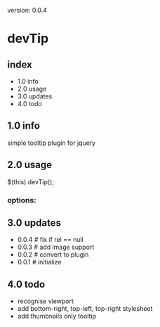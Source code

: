 version: 0.0.4

# devTip
## index
+ 1.0 info
+ 2.0 usage
+ 3.0 updates
+ 4.0 todo

## 1.0 info
simple tooltip plugin for jquery

## 2.0 usage
$(this).devTip();

### options:


## 3.0 updates
+ 0.0.4  # fix if rel == null
+ 0.0.3  # add image support
+ 0.0.2  # convert to plugin
+ 0.0.1  # initialize

## 4.0 todo
+ recognise viewport
+ add bottom-right, top-left, top-right stylesheet
+ add thumbnails only tooltip
